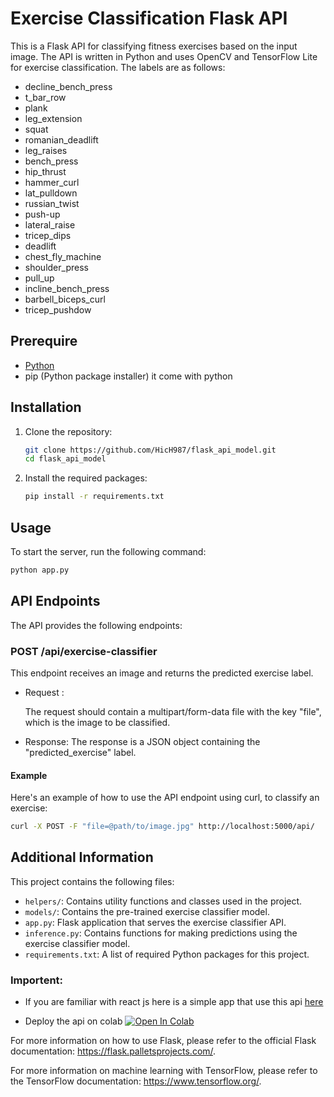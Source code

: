 

# Exercise Classification Flask API

This is a Flask API for classifying fitness exercises based on the input image. The API is written in Python and uses OpenCV and TensorFlow Lite for exercise classification. The labels are as follows:
 - decline_bench_press
 - t_bar_row
 - plank
 - leg_extension
 - squat
 - romanian_deadlift
 - leg_raises
 - bench_press
 - hip_thrust
 - hammer_curl
 - lat_pulldown
 - russian_twist
 - push-up
 - lateral_raise
 - tricep_dips
 - deadlift
 - chest_fly_machine
 - shoulder_press
 - pull_up
 - incline_bench_press
 - barbell_biceps_curl
 - tricep_pushdow


## Prerequire
- [Python](https://www.python.org/downloads/) 
- pip (Python package installer) it come with python


## Installation

1. Clone the repository:

   ```bash
   git clone https://github.com/HicH987/flask_api_model.git
   cd flask_api_model
   ```

2. Install the required packages:

   ```bash
   pip install -r requirements.txt
   ```

## Usage

To start the server, run the following command:

```bash
python app.py
```

## API Endpoints
The API provides the following endpoints:

### POST /api/exercise-classifier
This endpoint receives an image and returns the predicted exercise label.

- Request :

    The request should contain a multipart/form-data file with the key "file", which is the image to be classified.

- Response:
    The response is a JSON object containing the "predicted_exercise" label.

#### Example
Here's an example of how to use the API endpoint using curl, to classify an exercise:

```bash
curl -X POST -F "file=@path/to/image.jpg" http://localhost:5000/api/
```

## Additional Information
This project contains the following files:

- `helpers/`: Contains utility functions and classes used in the project.
- `models/`: Contains the pre-trained exercise classifier model.
- `app.py`: Flask application that serves the exercise classifier API.
- `inference.py`: Contains functions for making predictions using the exercise classifier model.
- `requirements.txt`: A list of required Python packages for this project.

### Importent: 

- If you are familiar with react js here is a simple app that use this api [here](https://github.com/HicH987/react_client_test_model)

- Deploy the api on colab <a href="https://colab.research.google.com/github/HicH987/flask_api_model/blob/master/%23%20deployment_colab.ipynb"><img src="https://colab.research.google.com/assets/colab-badge.svg" alt="Open In Colab"></a>

For more information on how to use Flask, please refer to the official Flask documentation: https://flask.palletsprojects.com/.

For more information on machine learning with TensorFlow, please refer to the TensorFlow documentation: https://www.tensorflow.org/.